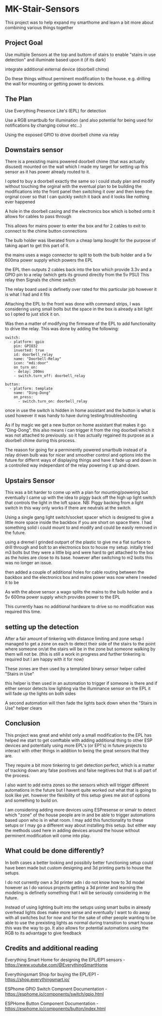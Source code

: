 # MK-Stair-Sensors
This project was to help expand my smarthome and learn a bit more about combining various things together

## Project Goal

Use multiple Sensors at the top and buttom of stairs to enable "stairs in use detection" and illuminate based upon it (if its dark)

integrate additional external device (doorbell chime)

Do these things without perminent modification to the house. e.g. drilling the wall for mounting or getting power to devices.

## The Plan
Use  Everything Presence Lite's (EPL) for detection

Use a RGB smartbulb for illumination (and also potential for being used for notifications by changing colour etc...)

Using the exposed GPIO to drive doorbell chime via relay

## Downstairs sensor
There is a prexisting mains powered doorbell chime (that was actually disused) mounted on the wall which I made my target for setting up this sensor as it has power already routed to it.

I opted to buy a doorbell exactly the same so i could study plan and modify without touching the orginal with the eventual plan to be building the modifications into the front panel then switching it over and then keep the orginal cover so that I can quickly switch it back and it looks like nothing ever happened

A hole in the doorbell casing and the electronics box which is bolted onto it allows for cables to pass through

This allows for mains power to enter the box and for 2 cables to exit to connect to the chime button connections

The bulb holder was liberated from a cheap lamp bought for the purpose of taking apart to get this part of it.

the mains uses a wago connector to split to both the bulb holder and a 5v 600ma power supply which powers the EPL

the EPL then outputs 2 cables back into the box which provide 3.3v and a GPIO pin to a relay (which gets its ground directly from the 5v PSU) This relay then Signals the chime switch

The relay board used is definetly over rated for this particular job however it is what I had and it fits

Attaching the EPL to the front was done with command strips, I was considering using small bolts but the space in the box is already a bit light so I opted to just stick it on.

Was then a matter of modifying the firmware of the EPL to add functionality to drive the relay. This was done by adding the following:

````
switch:
  - platform: gpio
    pin: GPIO32
    inverted: true
    id: doorbell_relay
    name: "Doorbell-Relay"
    icon: "mdi:door"
    on_turn_on:
    - delay: 200ms
    - switch.turn_off: doorbell_relay

button:
  - platform: template
    name: "Ding-Dong"
    on_press:
      - switch.turn_on: doorbell_relay
````

once in use the switch is hidden in home assistant and the button is what is used however it was handy to have during testing/troubleshooting

As if by magic we get a new button on home assistant that makes it go "Ding-Dong". this also means i can trigger it from the ring doorbell which it was not attached to previously. so it has actually regained its purpose as a doorbell chime during this process.

The reason for going for a perminently powered smartbulb instead of a relay driven bulb was for nicer and smoother control and options into the future for differnt ways of displaying things and have it fade up and down in a controlled way independant of the relay powering it up and down.

## Upstairs Sensor
This was a bit harder to come up with a plan for mounting/powering but eventually I came up with the idea to piggy back off the high up light switch that controls the light in the loft space. NB: Piggy backing from a light switch in this way only works if there are neutrals at the switch.

Using a single gang light switch/socket spacer which is designed to give a little more space inside the backbox if you are short on space there. I had something solid i could mount to and modify and could be easily removed in the future.

using a dremel I grinded outpart of the plastic to give me a flat surface to drill through and bolt to an electronics box to house my setup. initally tried m3 bolts but they were a little big and were hard to get attached to the box as the holes are close to its base. however after switching to m2 bolts this was no longer an issue. 

then added a couple of additional holes for cable routing between the backbox and the electronics box and mains power was now where I needed it to be

As with the above sensor a wago splits the mains to the bulb holder and a 5v 600ma power supply which provides power to the EPL

This currently haas no additional hardware to drive so no modification was required this time.

## setting up the detection
After a fair amount of tinkering with distance limiting and zone setup I managed to get a zone on each to detect their side of the stairs to the point where someone on/at the stairs will be in the zone but someone walking by them will not be. (this is still a work in progress and further tinkering is required but I am happy with it for now)

These zones are then used by a templated binary sensor helper called "Stairs in Use"

this helper is then used in an automation to trigger if someone is there and if either sensor detects low lighting via the illuminance sensor on the EPL it will fade up the lights on both sides

A second automation will then fade the lights back down when the "Stairs in Use" helper clears

## Conclusion
This project was great and whilst only a small modification to the EPL has helped me start to get comftable with adding additional thing to other ESP devices and potentially using more EPL's (or EP1's) in future projects to interact with other things in addition to being the great sensors that they are.

They require a bit more tinkering to get detection perfect, which is a matter of tracking down any false positives and false negitives but that is all part of the process.

I also want to add extra zones so the sensors which will trigger different automations in the future but I havent quite worked out what that is going to look like yet. however the flexibility of this setup gives me alot of options and something to build on.

I am considering adding more devices using ESPresense or simalr to detect which "zone" of the house people are in and be able to trigger automations based upon who is in what room. I may add this functionality to these setups or I may go a different way about installing this setup. but either way the methods used here in adding devices around the house without perminent modification will come into play.

## What could be done differently?

In both cases a better looking and possibily better functioning setup could have been made but custom designing and 3d printing parts to house the setups.

I do not currently own a 3d printer adn i do not know how to 3d model however as I do various projects getting a 3d printer and learning the modeling is definetly something that I will be seriously considering in the future.

Instead of using lighting built into the setups using smart bulbs in already overhead lights does make more sense and eventually I want to do away with all switches but for now and for the sake of other people wanting to be able to use the prexisting lights as normal during transition to smart house this was the way to go. It also allows for potential automations using the RGB to its advantage to give feedback

## Credits and additional reading

Everything Smart Home for designing the EPL/EP1 sensors - https://www.youtube.com/@EverythingSmartHome

Everythingsmart Shop for buying the EPL/EP1 - https://shop.everythingsmart.io/

ESPhome GPIO Switch Compnent Documentation - https://esphome.io/components/switch/gpio.html

ESPHome Button Component Documentation - https://esphome.io/components/button/index.html

